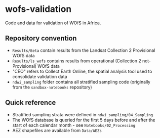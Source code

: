 # wofs-validation
Code and data for validation of WOfS in Africa.

## Repository convention
 - `Results/Beta` contain results from the Landsat Collection 2 Provisional WOfS data
 - `Results/ls_wofs` contains results from operational (Collection 2 not-Provisional) WOfS data
 - "CEO" refers to Collect Earth Online, the spatial analysis tool used to consolidate validation data
 - `ndwi_sampling` folder contains all stratified sampling code (originally from the `sandbox-notebooks` repository)

## Quick reference
 - Stratified sampling strata were defined in `ndwi_sampling/04_Sampling`
 - The WOfS database is queried for the first 5 days before and after the start of each calendar month - see `Notebooks/02_Processing`
 - AEZ shapefiles are available from `Data/AEZs`